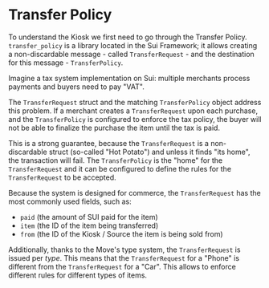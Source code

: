 # Transfer Policy

To understand the Kiosk we first need to go through the Transfer Policy.
`transfer_policy` is a library located in the Sui Framework; it allows creating
a non-discardable message - called `TransferRequest` - and the destination for
this message - `TransferPolicy`.

Imagine a tax system implementation on Sui: multiple merchants process payments
and buyers need to pay "VAT".

<!-- In the blockchain environment it is extremely hard
to enforce such a policy and make it generic enough to be used by multiple apps. -->
<!-- because the buyer usually can just ignore it. Unless
the tools they use for trading enforce it at the moment of purchase (or lock the
purchased asset until the tax is paid).
 -->

The `TransferRequest` struct and the matching `TransferPolicy` object address
this problem. If a merchant creates a `TransferRequest` upon each purchase, and
the `TransferPolicy` is configured to enforce the tax policy, the buyer will not
be able to finalize the purchase the item until the tax is paid.

This is a strong guarantee, because the `TransferRequest` is a non-discardable
struct (so-called "Hot Potato") and unless it finds "its home", the transaction
will fail. The `TransferPolicy` is the "home" for the `TransferRequest` and it
can be configured to define the rules for the `TransferRequest` to be accepted.

Because the system is designed for commerce, the `TransferRequest` has the most
commonly used fields, such as:

- `paid` (the amount of SUI paid for the item)
- `item` (the ID of the item being transferred)
- `from` (the ID of the Kiosk / Source the item is being sold from)

Additionally, thanks to the Move's type system, the `TransferRequest` is issued
per *type*. This means that the `TransferRequest` for a "Phone" is different
from the `TransferRequest` for a "Car". This allows to enforce different rules
for different types of items.





<!-- - `receipts` (a list of receipts collected by the buyer, which can be
used to verify that all of the rules were followed). -->




<!--
It's a pair of a hot-potato and an object which can consume it.

```Move
module sui::transfer_policy {

    // ...

    /// A "Hot Potato" forcing the buyer to get a transfer permission
    /// from the item type (`T`) owner on purchase attempt.
    struct TransferRequest<phantom T> {
        /// The ID of the transferred item. Although the `T` has no
        /// constraints, the main use case for this module is to work
        /// with Objects.
        item: ID,
        /// Amount of SUI paid for the item. Can be used to
        /// calculate the fee / transfer policy enforcement.
        paid: u64,
        /// The ID of the Kiosk / Safe the object is being sold from.
        /// Can be used by the TransferPolicy implementors.
        from: ID,
        /// Collected Receipts. Used to verify that all of the rules
        /// were followed and `TransferRequest` can be confirmed.
        receipts: VecSet<TypeName>
    }
}
``` -->
